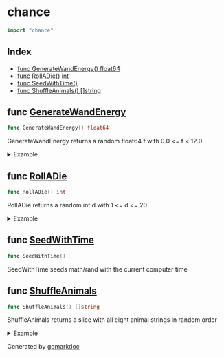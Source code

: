 <!-- Code generated by gomarkdoc. DO NOT EDIT -->

# chance

```go
import "chance"
```

## Index

- [func GenerateWandEnergy() float64](<#func-generatewandenergy>)
- [func RollADie() int](<#func-rolladie>)
- [func SeedWithTime()](<#func-seedwithtime>)
- [func ShuffleAnimals() []string](<#func-shuffleanimals>)


## func [GenerateWandEnergy](<https://github.com/vpayno/exercism-workspace/blob/main/go/animal-magic/animal_magic.go#L19>)

```go
func GenerateWandEnergy() float64
```

GenerateWandEnergy returns a random float64 f with 0\.0 \<= f \< 12\.0

<details><summary>Example</summary>
<p>

```go
{
	randFloat := GenerateWandEnergy()
	fmt.Println(randFloat <= 12.0)
	fmt.Println(0.0 <= randFloat)

}
```

#### Output

```
true
true
```

</p>
</details>

## func [RollADie](<https://github.com/vpayno/exercism-workspace/blob/main/go/animal-magic/animal_magic.go#L14>)

```go
func RollADie() int
```

RollADie returns a random int d with 1 \<= d \<= 20

<details><summary>Example</summary>
<p>

```go
{
	randNum := RollADie()
	fmt.Println(randNum <= 20)
	fmt.Println(1 <= randNum)

}
```

#### Output

```
true
true
```

</p>
</details>

## func [SeedWithTime](<https://github.com/vpayno/exercism-workspace/blob/main/go/animal-magic/animal_magic.go#L9>)

```go
func SeedWithTime()
```

SeedWithTime seeds math/rand with the current computer time

## func [ShuffleAnimals](<https://github.com/vpayno/exercism-workspace/blob/main/go/animal-magic/animal_magic.go#L24>)

```go
func ShuffleAnimals() []string
```

ShuffleAnimals returns a slice with all eight animal strings in random order

<details><summary>Example</summary>
<p>

```go
{
	fmt.Println(len(ShuffleAnimals()))

}
```

#### Output

```
8
```

</p>
</details>



Generated by [gomarkdoc](<https://github.com/princjef/gomarkdoc>)
